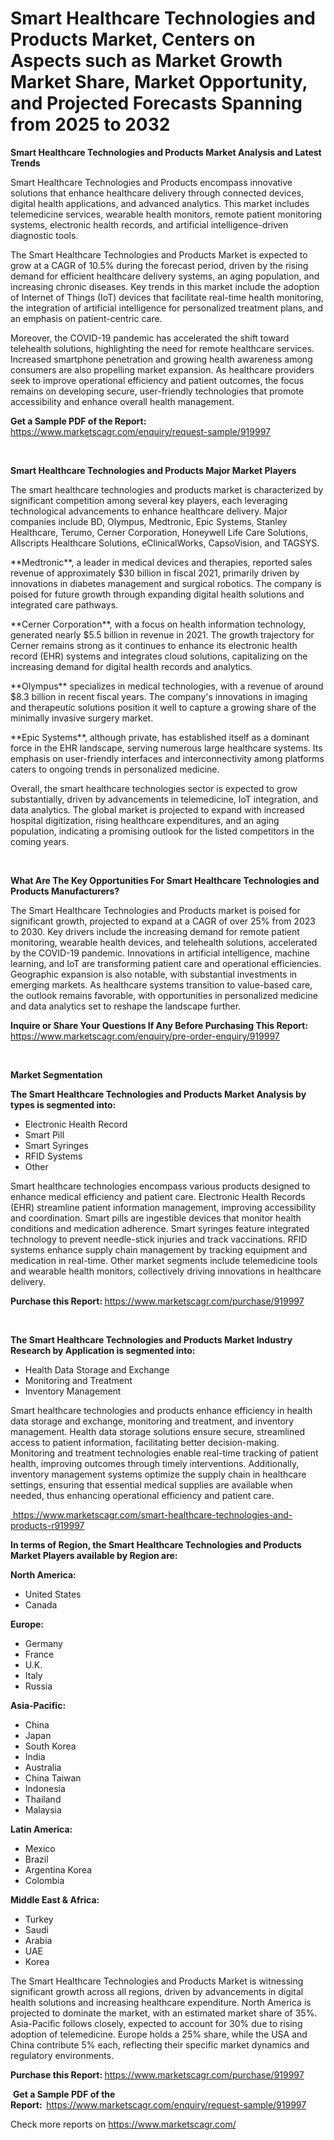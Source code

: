 <p><h1>Smart Healthcare Technologies and Products Market, Centers on Aspects such as Market Growth Market Share, Market Opportunity, and Projected Forecasts Spanning from 2025 to 2032</h1></p><p><strong>Smart Healthcare Technologies and Products Market Analysis and Latest Trends</strong></p>
<p><p>Smart Healthcare Technologies and Products encompass innovative solutions that enhance healthcare delivery through connected devices, digital health applications, and advanced analytics. This market includes telemedicine services, wearable health monitors, remote patient monitoring systems, electronic health records, and artificial intelligence-driven diagnostic tools. </p><p>The Smart Healthcare Technologies and Products Market is expected to grow at a CAGR of 10.5% during the forecast period, driven by the rising demand for efficient healthcare delivery systems, an aging population, and increasing chronic diseases. Key trends in this market include the adoption of Internet of Things (IoT) devices that facilitate real-time health monitoring, the integration of artificial intelligence for personalized treatment plans, and an emphasis on patient-centric care. </p><p>Moreover, the COVID-19 pandemic has accelerated the shift toward telehealth solutions, highlighting the need for remote healthcare services. Increased smartphone penetration and growing health awareness among consumers are also propelling market expansion. As healthcare providers seek to improve operational efficiency and patient outcomes, the focus remains on developing secure, user-friendly technologies that promote accessibility and enhance overall health management.</p></p>
<p><strong>Get a Sample PDF of the Report:&nbsp;</strong> <a href="https://www.marketscagr.com/enquiry/request-sample/919997?utm_campaign=2039&utm_medium=2&utm_source=Github&utm_content=ia&utm_term=07032025&utm_id=smart-healthcare-technologies-and-products">https://www.marketscagr.com/enquiry/request-sample/919997</a></p>
<p>&nbsp;</p>
<p><strong>Smart Healthcare Technologies and Products Major Market Players</strong></p>
<p><p>The smart healthcare technologies and products market is characterized by significant competition among several key players, each leveraging technological advancements to enhance healthcare delivery. Major companies include BD, Olympus, Medtronic, Epic Systems, Stanley Healthcare, Terumo, Cerner Corporation, Honeywell Life Care Solutions, Allscripts Healthcare Solutions, eClinicalWorks, CapsoVision, and TAGSYS.</p><p>**Medtronic**, a leader in medical devices and therapies, reported sales revenue of approximately $30 billion in fiscal 2021, primarily driven by innovations in diabetes management and surgical robotics. The company is poised for future growth through expanding digital health solutions and integrated care pathways.</p><p>**Cerner Corporation**, with a focus on health information technology, generated nearly $5.5 billion in revenue in 2021. The growth trajectory for Cerner remains strong as it continues to enhance its electronic health record (EHR) systems and integrates cloud solutions, capitalizing on the increasing demand for digital health records and analytics.</p><p>**Olympus** specializes in medical technologies, with a revenue of around $8.3 billion in recent fiscal years. The company's innovations in imaging and therapeutic solutions position it well to capture a growing share of the minimally invasive surgery market.</p><p>**Epic Systems**, although private, has established itself as a dominant force in the EHR landscape, serving numerous large healthcare systems. Its emphasis on user-friendly interfaces and interconnectivity among platforms caters to ongoing trends in personalized medicine.</p><p>Overall, the smart healthcare technologies sector is expected to grow substantially, driven by advancements in telemedicine, IoT integration, and data analytics. The global market is projected to expand with increased hospital digitization, rising healthcare expenditures, and an aging population, indicating a promising outlook for the listed competitors in the coming years.</p></p>
<p>&nbsp;</p>
<p><strong>What Are The Key Opportunities For Smart Healthcare Technologies and Products Manufacturers?</strong></p>
<p><p>The Smart Healthcare Technologies and Products market is poised for significant growth, projected to expand at a CAGR of over 25% from 2023 to 2030. Key drivers include the increasing demand for remote patient monitoring, wearable health devices, and telehealth solutions, accelerated by the COVID-19 pandemic. Innovations in artificial intelligence, machine learning, and IoT are transforming patient care and operational efficiencies. Geographic expansion is also notable, with substantial investments in emerging markets. As healthcare systems transition to value-based care, the outlook remains favorable, with opportunities in personalized medicine and data analytics set to reshape the landscape further.</p></p>
<p><strong>Inquire or Share Your Questions If Any Before Purchasing This Report:</strong> <a href="https://www.marketscagr.com/enquiry/pre-order-enquiry/919997?utm_campaign=2039&utm_medium=2&utm_source=Github&utm_content=ia&utm_term=07032025&utm_id=smart-healthcare-technologies-and-products">https://www.marketscagr.com/enquiry/pre-order-enquiry/919997</a></p>
<p>&nbsp;</p>
<p><strong>Market Segmentation</strong></p>
<p><strong>The Smart Healthcare Technologies and Products Market Analysis by types is segmented into:</strong></p>
<p><ul><li>Electronic Health Record</li><li>Smart Pill</li><li>Smart Syringes</li><li>RFID Systems</li><li>Other</li></ul></p>
<p><p>Smart healthcare technologies encompass various products designed to enhance medical efficiency and patient care. Electronic Health Records (EHR) streamline patient information management, improving accessibility and coordination. Smart pills are ingestible devices that monitor health conditions and medication adherence. Smart syringes feature integrated technology to prevent needle-stick injuries and track vaccinations. RFID systems enhance supply chain management by tracking equipment and medication in real-time. Other market segments include telemedicine tools and wearable health monitors, collectively driving innovations in healthcare delivery.</p></p>
<p><strong>Purchase this Report:&nbsp;</strong><a href="https://www.marketscagr.com/purchase/919997?utm_campaign=2039&utm_medium=2&utm_source=Github&utm_content=ia&utm_term=07032025&utm_id=smart-healthcare-technologies-and-products">https://www.marketscagr.com/purchase/919997</a></p>
<p>&nbsp;</p>
<p><strong>The Smart Healthcare Technologies and Products Market Industry Research by Application is segmented into:</strong></p>
<p><ul><li>Health Data Storage and Exchange</li><li>Monitoring and Treatment</li><li>Inventory Management</li></ul></p>
<p><p>Smart healthcare technologies and products enhance efficiency in health data storage and exchange, monitoring and treatment, and inventory management. Health data storage solutions ensure secure, streamlined access to patient information, facilitating better decision-making. Monitoring and treatment technologies enable real-time tracking of patient health, improving outcomes through timely interventions. Additionally, inventory management systems optimize the supply chain in healthcare settings, ensuring that essential medical supplies are available when needed, thus enhancing operational efficiency and patient care.</p></p>
<p><a href="https://www.marketscagr.com/smart-healthcare-technologies-and-products-r919997?utm_campaign=2039&utm_medium=2&utm_source=Github&utm_content=ia&utm_term=07032025&utm_id=smart-healthcare-technologies-and-products">&nbsp;https://www.marketscagr.com/smart-healthcare-technologies-and-products-r919997</a></p>
<p><strong>In terms of Region, the Smart Healthcare Technologies and Products Market Players available by Region are:</strong></p>
<p>
    <p> <strong> North America: </strong>
        <ul>
            <li>United States</li>
            <li>Canada</li>
        </ul>
        </p> 
    <p> <strong> Europe: </strong>
        <ul>
            <li>Germany</li>
            <li>France</li>
            <li>U.K.</li>
            <li>Italy</li>
            <li>Russia</li>
        </ul>
        </p> 
    <p> <strong> Asia-Pacific: </strong>
        <ul>
            <li>China</li>
            <li>Japan</li>
            <li>South Korea</li>
            <li>India</li>
            <li>Australia</li>
            <li>China Taiwan</li>
            <li>Indonesia</li>
            <li>Thailand</li>
            <li>Malaysia</li>
        </ul>
        </p> 
    <p> <strong> Latin America: </strong>
        <ul>
            <li>Mexico</li>
            <li>Brazil</li>
            <li>Argentina Korea</li>
            <li>Colombia</li>
        </ul>
        </p> 
    <p> <strong> Middle East & Africa: </strong>
        <ul>
            <li>Turkey</li>
            <li>Saudi</li>
            <li>Arabia</li>
            <li>UAE</li>
            <li>Korea</li>
        </ul>
    </p>
    </p>
<p><p>The Smart Healthcare Technologies and Products Market is witnessing significant growth across all regions, driven by advancements in digital health solutions and increasing healthcare expenditure. North America is projected to dominate the market, with an estimated market share of 35%. Asia-Pacific follows closely, expected to account for 30% due to rising adoption of telemedicine. Europe holds a 25% share, while the USA and China contribute 5% each, reflecting their specific market dynamics and regulatory environments.</p></p>
<p><strong>Purchase this Report: </strong><a href="https://www.marketscagr.com/purchase/919997?utm_campaign=2039&utm_medium=2&utm_source=Github&utm_content=ia&utm_term=07032025&utm_id=smart-healthcare-technologies-and-products">https://www.marketscagr.com/purchase/919997</a></p>
<p>&nbsp;<strong>Get a Sample PDF of the Report:&nbsp;&nbsp;</strong><a href="https://www.marketscagr.com/enquiry/request-sample/919997?utm_campaign=2039&utm_medium=2&utm_source=Github&utm_content=ia&utm_term=07032025&utm_id=smart-healthcare-technologies-and-products">https://www.marketscagr.com/enquiry/request-sample/919997</a></p>
<p><strong></strong></p>
<p>Check more reports on <a href="https://www.marketscagr.com/?utm_campaign=2039&utm_medium=2&utm_source=Github&utm_content=ia&utm_term=07032025&utm_id=smart-healthcare-technologies-and-products">https://www.marketscagr.com/</a></p>